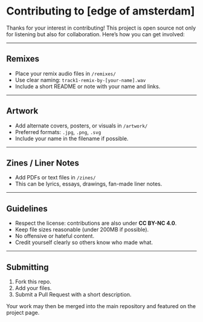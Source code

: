 # Contributing to [edge of amsterdam]

Thanks for your interest in contributing! This project is open source not only for listening but also for collaboration. Here’s how you can get involved:

---

## Remixes
- Place your remix audio files in `/remixes/`  
- Use clear naming: `track1-remix-by-[your-name].wav`  
- Include a short README or note with your name and links.

---

## Artwork
- Add alternate covers, posters, or visuals in `/artwork/`  
- Preferred formats: `.jpg`, `.png`, `.svg`  
- Include your name in the filename if possible.

---

## Zines / Liner Notes
- Add PDFs or text files in `/zines/`  
- This can be lyrics, essays, drawings, fan-made liner notes.

---

## Guidelines
- Respect the license: contributions are also under **CC BY-NC 4.0**.  
- Keep file sizes reasonable (under 200MB if possible).  
- No offensive or hateful content.  
- Credit yourself clearly so others know who made what.

---

## Submitting
1. Fork this repo.  
2. Add your files.  
3. Submit a Pull Request with a short description.  

Your work may then be merged into the main repository and featured on the project page.
